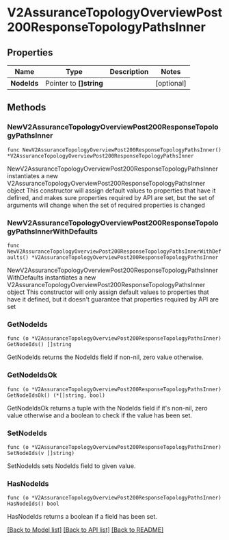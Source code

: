 # V2AssuranceTopologyOverviewPost200ResponseTopologyPathsInner

## Properties

Name | Type | Description | Notes
------------ | ------------- | ------------- | -------------
**NodeIds** | Pointer to **[]string** |  | [optional] 

## Methods

### NewV2AssuranceTopologyOverviewPost200ResponseTopologyPathsInner

`func NewV2AssuranceTopologyOverviewPost200ResponseTopologyPathsInner() *V2AssuranceTopologyOverviewPost200ResponseTopologyPathsInner`

NewV2AssuranceTopologyOverviewPost200ResponseTopologyPathsInner instantiates a new V2AssuranceTopologyOverviewPost200ResponseTopologyPathsInner object
This constructor will assign default values to properties that have it defined,
and makes sure properties required by API are set, but the set of arguments
will change when the set of required properties is changed

### NewV2AssuranceTopologyOverviewPost200ResponseTopologyPathsInnerWithDefaults

`func NewV2AssuranceTopologyOverviewPost200ResponseTopologyPathsInnerWithDefaults() *V2AssuranceTopologyOverviewPost200ResponseTopologyPathsInner`

NewV2AssuranceTopologyOverviewPost200ResponseTopologyPathsInnerWithDefaults instantiates a new V2AssuranceTopologyOverviewPost200ResponseTopologyPathsInner object
This constructor will only assign default values to properties that have it defined,
but it doesn't guarantee that properties required by API are set

### GetNodeIds

`func (o *V2AssuranceTopologyOverviewPost200ResponseTopologyPathsInner) GetNodeIds() []string`

GetNodeIds returns the NodeIds field if non-nil, zero value otherwise.

### GetNodeIdsOk

`func (o *V2AssuranceTopologyOverviewPost200ResponseTopologyPathsInner) GetNodeIdsOk() (*[]string, bool)`

GetNodeIdsOk returns a tuple with the NodeIds field if it's non-nil, zero value otherwise
and a boolean to check if the value has been set.

### SetNodeIds

`func (o *V2AssuranceTopologyOverviewPost200ResponseTopologyPathsInner) SetNodeIds(v []string)`

SetNodeIds sets NodeIds field to given value.

### HasNodeIds

`func (o *V2AssuranceTopologyOverviewPost200ResponseTopologyPathsInner) HasNodeIds() bool`

HasNodeIds returns a boolean if a field has been set.


[[Back to Model list]](../README.md#documentation-for-models) [[Back to API list]](../README.md#documentation-for-api-endpoints) [[Back to README]](../README.md)


